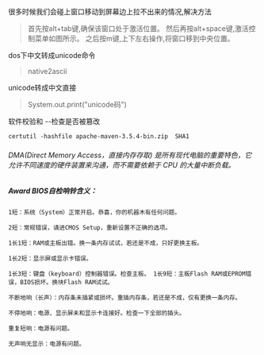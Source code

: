 很多时候我们会碰上窗口移动到屏幕边上拉不出来的情况,解决方法

>	首先按alt+tab键,确保该窗口处于激活位置。
	然后再按alt+space键,激活控制菜单如图所示。
	之后按m键,上下左右操作,将窗口移到中央位置。

dos下中文转成unicode命令
> native2ascii

unicode转成中文直接
> System.out.print("unicode码")

软件校验和 --检查是否被篡改

```
certutil -hashfile apache-maven-3.5.4-bin.zip  SHA1
```

###### DMA(Direct Memory Access，直接内存存取) 是所有现代电脑的重要特色，它允许不同速度的硬件装置来沟通，而不需要依赖于 CPU 的大量中断负载。



##### Award BIOS自检响铃含义： 

```
1短：系统（System）正常开启。恭喜，你的机器木有任何问题。 

2短：常规错误，请进CMOS Setup，重新设置不正确的选项。 

1长1短：RAM或主板出错。换一条内存试试，若还是不成，只好更换主板。

1长2短：显示屏或显示卡错误。 

1长3短：键盘（keyboard）控制器错误。检查主板。 1长9短：主板Flash RAM或EPROM错误，BIOS损坏。换块Flash RAM试试。

不断地响（长声）：内存条未插紧或损坏。重插内存条，若还是不成，仅有更换一条内存。

不停地响：电源、显示屏未和显示卡连接好。检查一下全部的插头。

重复短响：电源有问题。 

无声响无显示：电源有问题。
```


